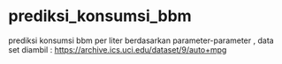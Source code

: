 # prediksi_konsumsi_bbm
prediksi konsumsi bbm per liter  berdasarkan parameter-parameter , data set diambil : https://archive.ics.uci.edu/dataset/9/auto+mpg
